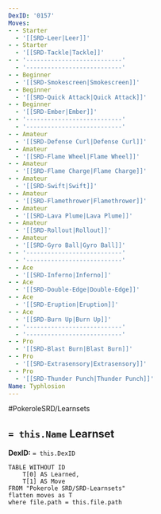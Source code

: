 ```yaml
---
DexID: '0157'
Moves:
- - Starter
  - '[[SRD-Leer|Leer]]'
- - Starter
  - '[[SRD-Tackle|Tackle]]'
- - '---------------------------'
  - '---------------------------'
- - Beginner
  - '[[SRD-Smokescreen|Smokescreen]]'
- - Beginner
  - '[[SRD-Quick Attack|Quick Attack]]'
- - Beginner
  - '[[SRD-Ember|Ember]]'
- - '---------------------------'
  - '---------------------------'
- - Amateur
  - '[[SRD-Defense Curl|Defense Curl]]'
- - Amateur
  - '[[SRD-Flame Wheel|Flame Wheel]]'
- - Amateur
  - '[[SRD-Flame Charge|Flame Charge]]'
- - Amateur
  - '[[SRD-Swift|Swift]]'
- - Amateur
  - '[[SRD-Flamethrower|Flamethrower]]'
- - Amateur
  - '[[SRD-Lava Plume|Lava Plume]]'
- - Amateur
  - '[[SRD-Rollout|Rollout]]'
- - Amateur
  - '[[SRD-Gyro Ball|Gyro Ball]]'
- - '---------------------------'
  - '---------------------------'
- - Ace
  - '[[SRD-Inferno|Inferno]]'
- - Ace
  - '[[SRD-Double-Edge|Double-Edge]]'
- - Ace
  - '[[SRD-Eruption|Eruption]]'
- - Ace
  - '[[SRD-Burn Up|Burn Up]]'
- - '---------------------------'
  - '---------------------------'
- - Pro
  - '[[SRD-Blast Burn|Blast Burn]]'
- - Pro
  - '[[SRD-Extrasensory|Extrasensory]]'
- - Pro
  - '[[SRD-Thunder Punch|Thunder Punch]]'
Name: Typhlosion
---
```


#PokeroleSRD/Learnsets

## `= this.Name` Learnset

**DexID:** `= this.DexID`

```dataview
TABLE WITHOUT ID
    T[0] AS Learned,
    T[1] AS Move
FROM "Pokerole SRD/SRD-Learnsets"
flatten moves as T
where file.path = this.file.path
```
